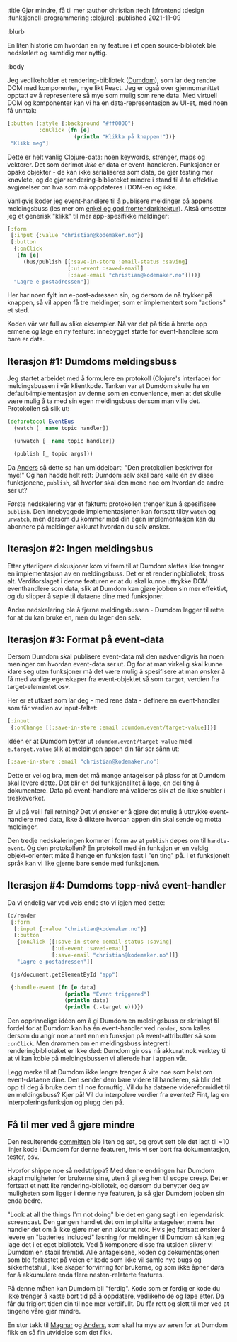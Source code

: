 :title Gjør mindre, få til mer
:author christian
:tech [:frontend :design :funksjonell-programmering :clojure]
:published 2021-11-09

:blurb

En liten historie om hvordan en ny feature i et open source-bibliotek ble
nedskalert og samtidig mer nyttig.

:body

Jeg vedlikeholder et rendering-bibliotek
([Dumdom](https://github.com/cjohansen/dumdom)), som lar deg rendre DOM med
komponenter, mye likt React. Jeg er også over gjennomsnittet opptatt av å
representere så mye som mulig som rene data. Med virtuell DOM og komponenter kan
vi ha en data-representasjon av UI-et, med noen få unntak:

```clj
[:button {:style {:background "#ff0000"}
          :onClick (fn [e]
                     (println "Klikka på knappen!"))}
 "Klikk meg"]
```

Dette er helt vanlig Clojure-data: noen keywords, strenger, maps og vektorer.
Det som derimot _ikke_ er data er event-handleren. Funksjoner er opake
objekter - de kan ikke serialiseres som data, de gjør testing mer knøvlete, og
de gjør rendering-biblioteket mindre i stand til å ta effektive avgjørelser om
hva som må oppdateres i DOM-en og ikke.

Vanligvis koder jeg event-handlere til å publisere meldinger på appens
meldingsbuss (les mer om [enkel og god
frontendarkitektur](https://www.kodemaker.no/blogg/2020-01-enkel-arkitektur/)).
Altså omsetter jeg et generisk "klikk" til mer app-spesifikke meldinger:

```clj
[:form
 [:input {:value "christian@kodemaker.no"}]
 [:button
  {:onClick
   (fn [e]
     (bus/publish [[:save-in-store :email-status :saving]
                   [:ui-event :saved-email]
                   [:save-email "christian@kodemaker.no"]]))}
  "Lagre e-postadressen"]]
```

Her har noen fylt inn e-post-adressen sin, og dersom de nå trykker på knappen,
så vil appen få tre meldinger, som er implementert som "actions" et sted.

Koden vår var full av slike eksempler. Nå var det på tide å brette opp ermene og
lage en ny feature: innebygget støtte for event-handlere som bare er data.

## Iterasjon #1: Dumdoms meldingsbuss

Jeg startet arbeidet med å formulere en protokoll (Clojure's interface) for
meldingsbussen i vår klientkode. Tanken var at Dumdom skulle ha en
default-implementasjon av denne som en convenience, men at det skulle være mulig
å ta med sin egen meldingsbuss dersom man ville det. Protokollen så slik ut:

```clj
(defprotocol EventBus
  (watch [_ name topic handler])

  (unwatch [_ name topic handler])

  (publish [_ topic args]))
```

Da [Anders](/anders/) så dette sa han umiddelbart: "Den protokollen beskriver
for mye!" Og han hadde helt rett: Dumdom selv skal bare kalle én av disse
funksjonene, `publish`, så hvorfor skal den mene noe om hvordan de andre ser ut?

Første nedskalering var et faktum: protokollen trenger kun å spesifisere
`publish`. Den innebyggede implementasjonen kan fortsatt tilby `watch` og
`unwatch`, men dersom du kommer med din egen implementasjon kan du abonnere på
meldinger akkurat hvordan du selv ønsker.

## Iterasjon #2: Ingen meldingsbus

Etter ytterligere diskusjoner kom vi frem til at Dumdom slettes ikke trenger en
implementasjon av en meldingsbuss. Det er et renderingbibliotek, tross alt.
Verdiforslaget i denne featuren er at du skal kunne uttrykke DOM eventhandlere
som data, slik at Dumdom kan gjøre jobben sin mer effektivt, og du slipper å
søple til dataene dine med funksjoner.

Andre nedskalering ble å fjerne meldingsbussen - Dumdom legger til rette for at
du kan bruke en, men du lager den selv.

## Iterasjon #3: Format på event-data

Dersom Dumdom skal publisere event-data må den nødvendigvis ha noen meninger om
hvordan event-data ser ut. Og for at man virkelig skal kunne klare seg uten
funksjoner må det være mulig å spesifisere at man ønsker å få med vanlige
egenskaper fra event-objektet så som `target`, verdien fra target-elementet osv.

Her er et utkast som lar deg - med rene data - definere en event-handler som får
verdien av input-feltet:

```clj
[:input
 {:onChange [[:save-in-store :email :dumdom.event/target-value]]}]
```

Idéen er at Dumdom bytter ut `:dumdom.event/target-value` med `e.target.value`
slik at meldingen appen din får ser sånn ut:

```clj
[:save-in-store :email "christian@kodemaker.no"]
```

Dette er vel og bra, men det må mange antagelser på plass for at Dumdom skal
levere dette. Det blir en del funksjonalitet å lage, en del ting å dokumentere.
Data på event-handlere må valideres slik at de ikke snubler i treskeverket.

Er vi på vei i feil retning? Det vi ønsker er å gjøre det mulig å uttrykke
event-handlere med data, ikke å diktere hvordan appen din skal sende og motta
meldinger.

Den tredje nedskaleringen kommer i form av at `publish` døpes om til
`handle-event`. Og den protokollen? En protokoll med én funksjon er en veldig
objekt-orientert måte å henge en funksjon fast i "en ting" på. I et funksjonelt
språk kan vi like gjerne bare sende med funksjonen.

## Iterasjon #4: Dumdoms topp-nivå event-handler

Da vi endelig var ved veis ende sto vi igjen med dette:

```clj
(d/render
 [:form
  [:input {:value "christian@kodemaker.no"}]
  [:button
   {:onClick [[:save-in-store :email-status :saving]
              [:ui-event :saved-email]
              [:save-email "christian@kodemaker.no"]]}
   "Lagre e-postadressen"]]

 (js/document.getElementById "app")

 {:handle-event (fn [e data]
                  (println "Event triggered")
                  (println data)
                  (println (.-target e)))})
```

Den opprinnelige idéen om å gi Dumdom en meldingsbuss er skrinlagt til fordel
for at Dumdom kan ha én event-handler ved `render`, som kalles dersom du angir
noe annet enn en funksjon på event-attributter så som `:onClick`. Men drømmen om
en meldingsbuss integrert i renderingbiblioteket er ikke død: Dumdom gir oss nå
akkurat nok verktøy til at vi kan koble på meldingsbussen vi allerede har i
appen vår.

Legg merke til at Dumdom ikke lengre trenger å vite noe som helst om
event-dataene dine. Den sender dem bare videre til handleren, så blir det opp
til deg å bruke dem til noe fornuftig. Vil du ha dataene videreformidlet til en
meldingsbuss? Kjør på! Vil du interpolere verdier fra eventet? Fint, lag en
interpoleringsfunksjon og plugg den på.

## Få til mer ved å gjøre mindre

Den resulterende
[committen](https://github.com/cjohansen/dumdom/commit/fe642dc7a1de71bb63f011823692f60698517b6d)
ble liten og søt, og grovt sett ble det lagt til ~10 linjer kode i Dumdom for
denne featuren, hvis vi ser bort fra dokumentasjon, tester, osv.

Hvorfor shippe noe så nedstrippa? Med denne endringen har Dumdom skapt
muligheter for brukerne sine, uten å gi seg hen til scope creep. Det er fortsatt
et nett lite rendering-bibliotek, og dersom du benytter deg av muligheten som
ligger i denne nye featuren, ja så gjør Dumdom jobben sin enda bedre.

"Look at all the things I'm not doing" ble det en gang sagt i en legendarisk
screencast. Den gangen handlet det om implisitte antagelser, mens her handler
det om å ikke gjøre mer enn akkurat nok. Hvis jeg fortsatt ønsker å levere en
"batteries included" løsning for meldinger til Dumdom så kan jeg lage det i et
eget bibliotek. Ved å komponere disse fra utsiden sikrer vi Dumdom en stabil
fremtid. Alle antagelsene, koden og dokumentasjonen som ble forkastet på veien
er kode som ikke vil samle nye bugs og sikkerhetshull, ikke skaper forvirring
for brukerne, og som ikke åpner døra for å akkumulere enda flere
nesten-relaterte features.

På denne måten kan Dumdom bli "ferdig". Kode som er ferdig er kode du ikke
trenger å kaste bort tid på å oppdatere, vedlikeholde og løpe etter. Da får du
frigjort tiden din til noe mer verdifullt. Du får rett og slett til mer ved at
tingene våre gjør mindre.

En stor takk til [Magnar](/magnar/) og [Anders](/anders/), som skal ha mye av
æren for at Dumdom fikk en så fin utvidelse som det fikk.
